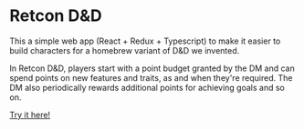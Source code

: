 # Retcon D&D

This a simple web app (React + Redux + Typescript) to make it easier to build characters for a homebrew variant of D&D we invented.

In Retcon D&D, players start with a point budget granted by the DM and can spend points on new features and traits, as and when they're required. The DM also periodically rewards additional points for achieving goals and so on.

[Try it here!](https://fsyth.github.io/retcon/)
